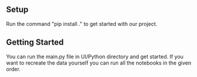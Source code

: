 ## Setup
Run the command "pip install ." to get started with our project.

## Getting Started
You can run the main.py file in UI/Python directory and get started.
If you want to recreate the data yourself you can run all the notebooks in the given order.